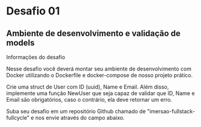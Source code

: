 # Desafio 01

## Ambiente de desenvolvimento e validação de models

Informações do desafio  

Nesse desafio você deverá montar seu ambiente de desenvolvimento com Docker utilizando o Dockerfile e docker-compose de nosso projeto prático.  

Crie uma struct de User com ID (uuid), Name e Email. Além disso, implemente uma função NewUser que seja capaz de validar que ID, Name e Email são obrigatórios, caso o contrário, ela deve retornar um erro.  

Suba seu desafio em um repositório Github chamado de "imersao-fullstack-fullcycle" e nos envie através do campo abaixo.